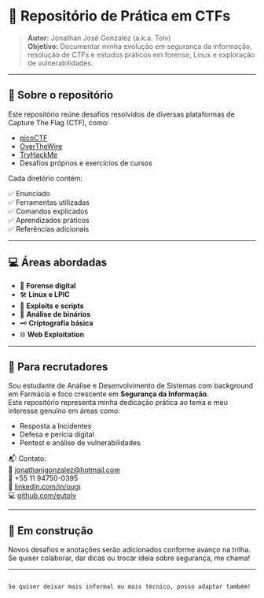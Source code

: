 # 🧪 Repositório de Prática em CTFs

> **Autor:** Jonathan José Gonzalez (a.k.a. Tolv)  
> **Objetivo:** Documentar minha evolução em segurança da informação, resolução de CTFs e estudos práticos em forense, Linux e exploração de vulnerabilidades.

---

## 🚩 Sobre o repositório

Este repositório reúne desafios resolvidos de diversas plataformas de Capture The Flag (CTF), como:

- [picoCTF](https://play.picoctf.org)
- [OverTheWire](https://overthewire.org)
- [TryHackMe](https://tryhackme.com)
- Desafios próprios e exercícios de cursos

Cada diretório contém:

✅ Enunciado  
✅ Ferramentas utilizadas  
✅ Comandos explicados  
✅ Aprendizados práticos  
✅ Referências adicionais

---

## 💻 Áreas abordadas

- 🔐 **Forense digital**
- 🛠️ **Linux e LPIC**
- 🐚 **Exploits e scripts**
- 🧠 **Análise de binários**
- 🗝️ **Criptografia básica**
- 🌐 **Web Exploitation**

---

## 🤝 Para recrutadores

Sou estudante de Análise e Desenvolvimento de Sistemas com background em Farmácia e foco crescente em **Segurança da Informação**.  
Este repositório representa minha dedicação prática ao tema e meu interesse genuíno em áreas como:

- Resposta a Incidentes
- Defesa e perícia digital
- Pentest e análise de vulnerabilidades

📬 Contato:  
📧 jonathanjgonzalez@hotmail.com  
📱 +55 11 94750-0395  
🔗 [linkedin.com/in/ougi](https://www.linkedin.com/in/ougi)  
💻 [github.com/eutolv](https://github.com/eutolv)

---

## 🚧 Em construção

Novos desafios e anotações serão adicionados conforme avanço na trilha.  
Se quiser colaborar, dar dicas ou trocar ideia sobre segurança, me chama!

---
```  

Se quiser deixar mais informal ou mais técnico, posso adaptar também!
